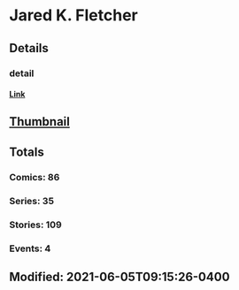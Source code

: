# Jared K. Fletcher 
## Details
### detail
#### [Link](http://marvel.com/comics/creators/8678/jared_k_fletcher?utm_campaign=apiRef&utm_source=225578a89fc76f3d20fbffda5d17a88d)
## [Thumbnail](http://i.annihil.us/u/prod/marvel/i/mg/9/50/4bb5957c42a6b.jpg)
## Totals
### Comics: 86
### Series: 35
### Stories: 109
### Events: 4
## Modified: 2021-06-05T09:15:26-0400